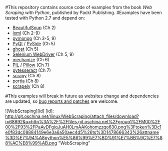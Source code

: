 #This repository contains source code of examples from the book *Web Scraping with Python*, published by Packt Publishing. 
#Examples have been tested with Python 2.7 and depend on: 

 * [BeautifulSoup](http://www.crummy.com/software/BeautifulSoup/) (Ch 2)
 * [lxml](http://lxml.de/) (Ch 2-9)
 * [pymongo](http://api.mongodb.org/python/current/) (Ch 3-5, 9)
 * [PyQt](http://www.riverbankcomputing.co.uk/software/pyqt/intro) / [PySide](https://pypi.python.org/pypi/PySide) (Ch 5)
 * [ghost](http://jeanphix.me/Ghost.py/) (Ch 5)
 * [Selenium WebDriver](http://www.seleniumhq.org/projects/webdriver/) (Ch 5, 9)
 * [mechanize](http://wwwsearch.sourceforge.net/mechanize/) (Ch 6)
 * [PIL](http://www.pythonware.com/products/pil/) / [Pillow](https://python-pillow.github.io/) (Ch 7)
 * [pytesseract](https://github.com/madmaze/pytesseract) (Ch 7)
 * [scrapy](http://scrapy.org/) (Ch 8)
 * [portia](https://github.com/scrapinghub/portia) (Ch 8)
 * [scrapely](https://github.com/scrapy/scrapely) (Ch 8)

#This examples will break in future as websites change and dependencies are updated, so [bug reports and patches](https://bitbucket.org/wswp/code/issues?status=new&status=open) are welcome.

![WebScraping][id] 
[id]: http://git.oschina.net/liinux/WebScraping/attach_files/download?i=68892&u=http%3A%2F%2Ffiles.git.oschina.net%2Fgroup1%2FM00%2F00%2F93%2FPaAvDFgiqJuAH0LmAAKohomzzqo630.png%3Ftoken%3Dc1e0f83dc08884149e6e3a6a50aec4d5%26ts%3D1478666343%26attname%3D%E7%94%A8python%E5%86%99%E7%BD%91%E7%BB%9C%E7%88%AC%E8%99%AB.png "WebScraping"

